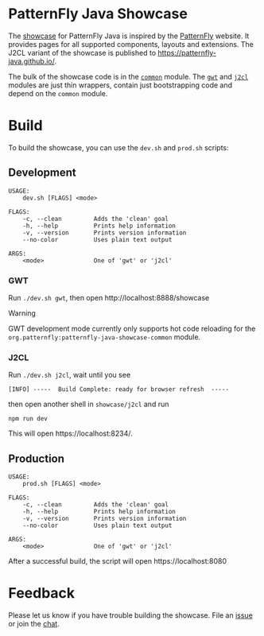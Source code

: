 # PatternFly Java Showcase

The [showcase](https://patternfly-java.github.io/) for PatternFly Java is inspired by the [PatternFly](https://www.patternfly.org/) website. It provides pages for all supported components, layouts and extensions. The J2CL variant of the showcase is published to https://patternfly-java.github.io/.

The bulk of the showcase code is in the [`common`](https://github.com/patternfly-java/patternfly-java/blob/main/showcase/common/src/main/java/org/patternfly/showcase/Showcase.java#L52) module. The [`gwt`](https://github.com/patternfly-java/patternfly-java/blob/main/showcase/gwt/src/main/java/org/patternfly/showcase/Main.java#L22) and [`j2cl`](https://github.com/patternfly-java/patternfly-java/blob/main/showcase/j2cl/src/main/java/org/patternfly/showcase/Main.java#L22) modules are just thin wrappers, contain just bootstrapping code and depend on the `common` module.

# Build

To build the showcase, you can use the `dev.sh` and `prod.sh` scripts:

## Development

```shell
USAGE:
    dev.sh [FLAGS] <mode>

FLAGS:
    -c, --clean         Adds the 'clean' goal
    -h, --help          Prints help information
    -v, --version       Prints version information
    --no-color          Uses plain text output

ARGS:
    <mode>              One of 'gwt' or 'j2cl'
```

### GWT

Run `./dev.sh gwt`, then open http://localhost:8888/showcase

> [!WARNING]
> GWT development mode currently only supports hot code reloading for the `org.patternfly:patternfly-java-showcase-common` module.

### J2CL

Run `./dev.sh j2cl`, wait until you see

```
[INFO] -----  Build Complete: ready for browser refresh  -----
```

then open another shell in `showcase/j2cl` and run

```shell
npm run dev
```

This will open https://localhost:8234/.

## Production

```shell
USAGE:
    prod.sh [FLAGS] <mode>

FLAGS:
    -c, --clean         Adds the 'clean' goal
    -h, --help          Prints help information
    -v, --version       Prints version information
    --no-color          Uses plain text output

ARGS:
    <mode>              One of 'gwt' or 'j2cl'
```

After a successful build, the script will open https://localhost:8080

# Feedback

Please let us know if you have trouble building the showcase. File an [issue](https://github.com/patternfly-java/patternfly-java/issues/new) or join the [chat](https://app.gitter.im/#/room/#pf4-java_core:gitter.im).
